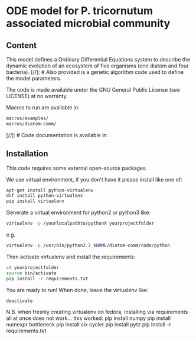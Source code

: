 # ODE model for P. tricornutum associated microbial community


## Content

This model defines a Ordinary Differential Equations system to describe the dynamic
evolution of an ecosystem of five organisms (one diatom and four bacteria). 
[//]: # Also provided is a genetic algorithm code used to define the model parameters.

The code is made available under the GNU General Public License (see LICENSE) at no warranty.

Macros to run are available in:

```bash
macros/examples/
macros/diatom-comm/
```

[//]: # Code documentation is available in:


## Installation

This code requires some external open-source packages.

We use virtual environment, if you don't have it please install like one of:

```bash
apt-get install python-virtualenv
dnf install python-virtualenv
pip install virtualenv
```

Generate a virtual environment for python2 or python3 like:

```bash
virtualenv -p /yourlocalpathto/pythonX yourprojectfolder
```

e.g.

```bash
virtualenv -p /usr/bin/python2.7 $HOME/diatom-comm/code/python
```


Then activate virtualenv and install the requirements:

```bash
cd yourprojectfolder
source bin/activate
pip install -r requirements.txt
```

You are ready to run! When done, leave the virtualenv like:

```bash
deactivate
```

N.B. when freshly creating virtualenv on fedora, installing via requirements all at once does not work... this worked:
pip install numpy
pip install numexpr bottleneck
pip install six cycler
pip install pytz
pip install -r requirements.txt
